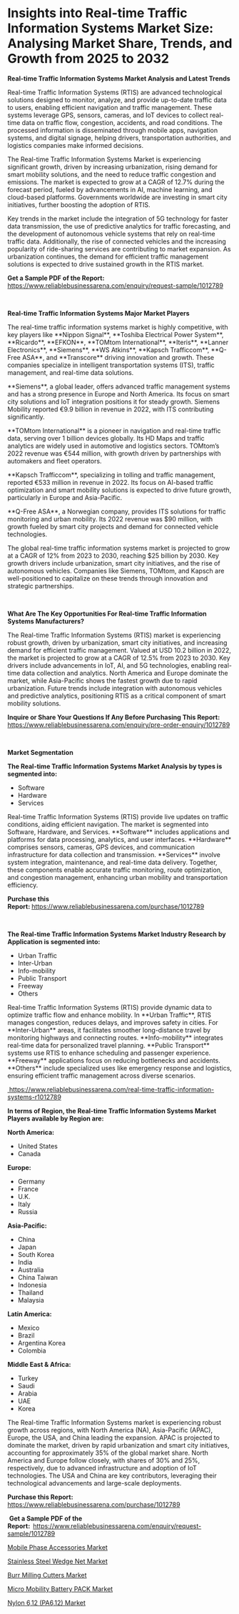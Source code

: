 <p><h1>Insights into Real-time Traffic Information Systems Market Size: Analysing Market Share, Trends, and Growth from 2025 to 2032</h1></p><p><strong>Real-time Traffic Information Systems Market Analysis and Latest Trends</strong></p>
<p><p>Real-time Traffic Information Systems (RTIS) are advanced technological solutions designed to monitor, analyze, and provide up-to-date traffic data to users, enabling efficient navigation and traffic management. These systems leverage GPS, sensors, cameras, and IoT devices to collect real-time data on traffic flow, congestion, accidents, and road conditions. The processed information is disseminated through mobile apps, navigation systems, and digital signage, helping drivers, transportation authorities, and logistics companies make informed decisions.</p><p>The Real-time Traffic Information Systems Market is experiencing significant growth, driven by increasing urbanization, rising demand for smart mobility solutions, and the need to reduce traffic congestion and emissions. The market is expected to grow at a CAGR of 12.7% during the forecast period, fueled by advancements in AI, machine learning, and cloud-based platforms. Governments worldwide are investing in smart city initiatives, further boosting the adoption of RTIS.</p><p>Key trends in the market include the integration of 5G technology for faster data transmission, the use of predictive analytics for traffic forecasting, and the development of autonomous vehicle systems that rely on real-time traffic data. Additionally, the rise of connected vehicles and the increasing popularity of ride-sharing services are contributing to market expansion. As urbanization continues, the demand for efficient traffic management solutions is expected to drive sustained growth in the RTIS market.</p></p>
<p><strong>Get a Sample PDF of the Report:&nbsp;</strong> <a href="https://www.reliablebusinessarena.com/enquiry/request-sample/1012789?utm_campaign=1990&utm_medium=2&utm_source=Github&utm_content=ia&utm_term=24012025&utm_id=real-time-traffic-information-systems">https://www.reliablebusinessarena.com/enquiry/request-sample/1012789</a></p>
<p>&nbsp;</p>
<p><strong>Real-time Traffic Information Systems Major Market Players</strong></p>
<p><p>The real-time traffic information systems market is highly competitive, with key players like **Nippon Signal**, **Toshiba Electrical Power System**, **Ricardo**, **EFKON**, **TOMtom International**, **Iteris**, **Lanner Electronics**, **Siemens**, **WS Atkins**, **Kapsch Trafficcom**, **Q-Free ASA**, and **Transcore** driving innovation and growth. These companies specialize in intelligent transportation systems (ITS), traffic management, and real-time data solutions.</p><p>**Siemens**, a global leader, offers advanced traffic management systems and has a strong presence in Europe and North America. Its focus on smart city solutions and IoT integration positions it for steady growth. Siemens Mobility reported €9.9 billion in revenue in 2022, with ITS contributing significantly.</p><p>**TOMtom International** is a pioneer in navigation and real-time traffic data, serving over 1 billion devices globally. Its HD Maps and traffic analytics are widely used in automotive and logistics sectors. TOMtom’s 2022 revenue was €544 million, with growth driven by partnerships with automakers and fleet operators.</p><p>**Kapsch Trafficcom**, specializing in tolling and traffic management, reported €533 million in revenue in 2022. Its focus on AI-based traffic optimization and smart mobility solutions is expected to drive future growth, particularly in Europe and Asia-Pacific.</p><p>**Q-Free ASA**, a Norwegian company, provides ITS solutions for traffic monitoring and urban mobility. Its 2022 revenue was $90 million, with growth fueled by smart city projects and demand for connected vehicle technologies.</p><p>The global real-time traffic information systems market is projected to grow at a CAGR of 12% from 2023 to 2030, reaching $25 billion by 2030. Key growth drivers include urbanization, smart city initiatives, and the rise of autonomous vehicles. Companies like Siemens, TOMtom, and Kapsch are well-positioned to capitalize on these trends through innovation and strategic partnerships.</p></p>
<p>&nbsp;</p>
<p><strong>What Are The Key Opportunities For Real-time Traffic Information Systems Manufacturers?</strong></p>
<p><p>The Real-time Traffic Information Systems (RTIS) market is experiencing robust growth, driven by urbanization, smart city initiatives, and increasing demand for efficient traffic management. Valued at USD 10.2 billion in 2022, the market is projected to grow at a CAGR of 12.5% from 2023 to 2030. Key drivers include advancements in IoT, AI, and 5G technologies, enabling real-time data collection and analytics. North America and Europe dominate the market, while Asia-Pacific shows the fastest growth due to rapid urbanization. Future trends include integration with autonomous vehicles and predictive analytics, positioning RTIS as a critical component of smart mobility solutions.</p></p>
<p><strong>Inquire or Share Your Questions If Any Before Purchasing This Report:</strong> <a href="https://www.reliablebusinessarena.com/enquiry/pre-order-enquiry/1012789?utm_campaign=1990&utm_medium=2&utm_source=Github&utm_content=ia&utm_term=24012025&utm_id=real-time-traffic-information-systems">https://www.reliablebusinessarena.com/enquiry/pre-order-enquiry/1012789</a></p>
<p>&nbsp;</p>
<p><strong>Market Segmentation</strong></p>
<p><strong>The Real-time Traffic Information Systems Market Analysis by types is segmented into:</strong></p>
<p><ul><li>Software</li><li>Hardware</li><li>Services</li></ul></p>
<p><p>Real-time Traffic Information Systems (RTIS) provide live updates on traffic conditions, aiding efficient navigation. The market is segmented into Software, Hardware, and Services. **Software** includes applications and platforms for data processing, analytics, and user interfaces. **Hardware** comprises sensors, cameras, GPS devices, and communication infrastructure for data collection and transmission. **Services** involve system integration, maintenance, and real-time data delivery. Together, these components enable accurate traffic monitoring, route optimization, and congestion management, enhancing urban mobility and transportation efficiency.</p></p>
<p><strong>Purchase this Report:&nbsp;</strong><a href="https://www.reliablebusinessarena.com/purchase/1012789?utm_campaign=1990&utm_medium=2&utm_source=Github&utm_content=ia&utm_term=24012025&utm_id=real-time-traffic-information-systems">https://www.reliablebusinessarena.com/purchase/1012789</a></p>
<p>&nbsp;</p>
<p><strong>The Real-time Traffic Information Systems Market Industry Research by Application is segmented into:</strong></p>
<p><ul><li>Urban Traffic</li><li>Inter-Urban</li><li>Info-mobility</li><li>Public Transport</li><li>Freeway</li><li>Others</li></ul></p>
<p><p>Real-time Traffic Information Systems (RTIS) provide dynamic data to optimize traffic flow and enhance mobility. In **Urban Traffic**, RTIS manages congestion, reduces delays, and improves safety in cities. For **Inter-Urban** areas, it facilitates smoother long-distance travel by monitoring highways and connecting routes. **Info-mobility** integrates real-time data for personalized travel planning. **Public Transport** systems use RTIS to enhance scheduling and passenger experience. **Freeway** applications focus on reducing bottlenecks and accidents. **Others** include specialized uses like emergency response and logistics, ensuring efficient traffic management across diverse scenarios.</p></p>
<p><a href="https://www.reliablebusinessarena.com/real-time-traffic-information-systems-r1012789?utm_campaign=1990&utm_medium=2&utm_source=Github&utm_content=ia&utm_term=24012025&utm_id=real-time-traffic-information-systems">&nbsp;https://www.reliablebusinessarena.com/real-time-traffic-information-systems-r1012789</a></p>
<p><strong>In terms of Region, the Real-time Traffic Information Systems Market Players available by Region are:</strong></p>
<p>
    <p> <strong> North America: </strong>
        <ul>
            <li>United States</li>
            <li>Canada</li>
        </ul>
        </p> 
    <p> <strong> Europe: </strong>
        <ul>
            <li>Germany</li>
            <li>France</li>
            <li>U.K.</li>
            <li>Italy</li>
            <li>Russia</li>
        </ul>
        </p> 
    <p> <strong> Asia-Pacific: </strong>
        <ul>
            <li>China</li>
            <li>Japan</li>
            <li>South Korea</li>
            <li>India</li>
            <li>Australia</li>
            <li>China Taiwan</li>
            <li>Indonesia</li>
            <li>Thailand</li>
            <li>Malaysia</li>
        </ul>
        </p> 
    <p> <strong> Latin America: </strong>
        <ul>
            <li>Mexico</li>
            <li>Brazil</li>
            <li>Argentina Korea</li>
            <li>Colombia</li>
        </ul>
        </p> 
    <p> <strong> Middle East & Africa: </strong>
        <ul>
            <li>Turkey</li>
            <li>Saudi</li>
            <li>Arabia</li>
            <li>UAE</li>
            <li>Korea</li>
        </ul>
    </p>
    </p>
<p><p>The Real-time Traffic Information Systems market is experiencing robust growth across regions, with North America (NA), Asia-Pacific (APAC), Europe, the USA, and China leading the expansion. APAC is projected to dominate the market, driven by rapid urbanization and smart city initiatives, accounting for approximately 35% of the global market share. North America and Europe follow closely, with shares of 30% and 25%, respectively, due to advanced infrastructure and adoption of IoT technologies. The USA and China are key contributors, leveraging their technological advancements and large-scale deployments.</p></p>
<p><strong>Purchase this Report: </strong><a href="https://www.reliablebusinessarena.com/purchase/1012789?utm_campaign=1990&utm_medium=2&utm_source=Github&utm_content=ia&utm_term=24012025&utm_id=real-time-traffic-information-systems">https://www.reliablebusinessarena.com/purchase/1012789</a></p>
<p>&nbsp;<strong>Get a Sample PDF of the Report:&nbsp;&nbsp;</strong><a href="https://www.reliablebusinessarena.com/enquiry/request-sample/1012789?utm_campaign=1990&utm_medium=2&utm_source=Github&utm_content=ia&utm_term=24012025&utm_id=real-time-traffic-information-systems">https://www.reliablebusinessarena.com/enquiry/request-sample/1012789</a></p>
<p><strong></strong></p>
<p><p><a href="https://www.linkedin.com/pulse/mobile-phase-accessories-industry-trends-report-analyzing-hmgke?utm_campaign=1990&utm_medium=2&utm_source=Github&utm_content=ia&utm_term=24012025&utm_id=real-time-traffic-information-systems">Mobile Phase Accessories Market</a></p><p><a href="https://www.linkedin.com/pulse/latest-trends-applications-growth-forecast-global-stainless-5gxze?utm_campaign=1990&utm_medium=2&utm_source=Github&utm_content=ia&utm_term=24012025&utm_id=real-time-traffic-information-systems">Stainless Steel Wedge Net Market</a></p><p><a href="https://www.linkedin.com/pulse/burr-milling-cutters-market-outlook-2025-2032-regional-f0tqc?utm_campaign=1990&utm_medium=2&utm_source=Github&utm_content=ia&utm_term=24012025&utm_id=real-time-traffic-information-systems">Burr Milling Cutters Market</a></p><p><a href="https://www.linkedin.com/pulse/micro-mobility-battery-pack-market-report-exploring-growth-lsgcf?utm_campaign=1990&utm_medium=2&utm_source=Github&utm_content=ia&utm_term=24012025&utm_id=real-time-traffic-information-systems">Micro Mobility Battery PACK Market</a></p><p><a href="https://www.linkedin.com/pulse/nylon-612-pa612-market-size-growth-trends-statistics-zutmc?utm_campaign=1990&utm_medium=2&utm_source=Github&utm_content=ia&utm_term=24012025&utm_id=real-time-traffic-information-systems">Nylon 6,12 (PA6,12) Market</a></p></p>